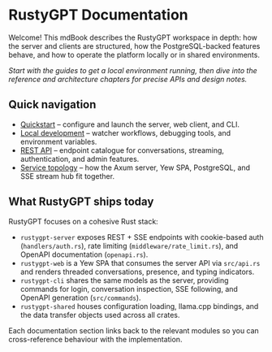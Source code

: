 # RustyGPT Documentation

Welcome! This mdBook describes the RustyGPT workspace in depth: how the server and clients are structured, how the
PostgreSQL-backed features behave, and how to operate the platform locally or in shared environments.

*Start with the guides to get a local environment running, then dive into the reference and architecture chapters for precise
APIs and design notes.*

## Quick navigation

- [Quickstart](guide/quickstart.md) – configure and launch the server, web client, and CLI.
- [Local development](guide/local-dev.md) – watcher workflows, debugging tools, and environment variables.
- [REST API](reference/api.md) – endpoint catalogue for conversations, streaming, authentication, and admin features.
- [Service topology](architecture/service-topology.md) – how the Axum server, Yew SPA, PostgreSQL, and SSE stream hub fit together.

## What RustyGPT ships today

RustyGPT focuses on a cohesive Rust stack:

- `rustygpt-server` exposes REST + SSE endpoints with cookie-based auth (`handlers/auth.rs`), rate limiting
  (`middleware/rate_limit.rs`), and OpenAPI documentation (`openapi.rs`).
- `rustygpt-web` is a Yew SPA that consumes the server API via `src/api.rs` and renders threaded conversations, presence, and
  typing indicators.
- `rustygpt-cli` shares the same models as the server, providing commands for login, conversation inspection, SSE following, and
  OpenAPI generation (`src/commands`).
- `rustygpt-shared` houses configuration loading, llama.cpp bindings, and the data transfer objects used across all crates.

Each documentation section links back to the relevant modules so you can cross-reference behaviour with the implementation.
